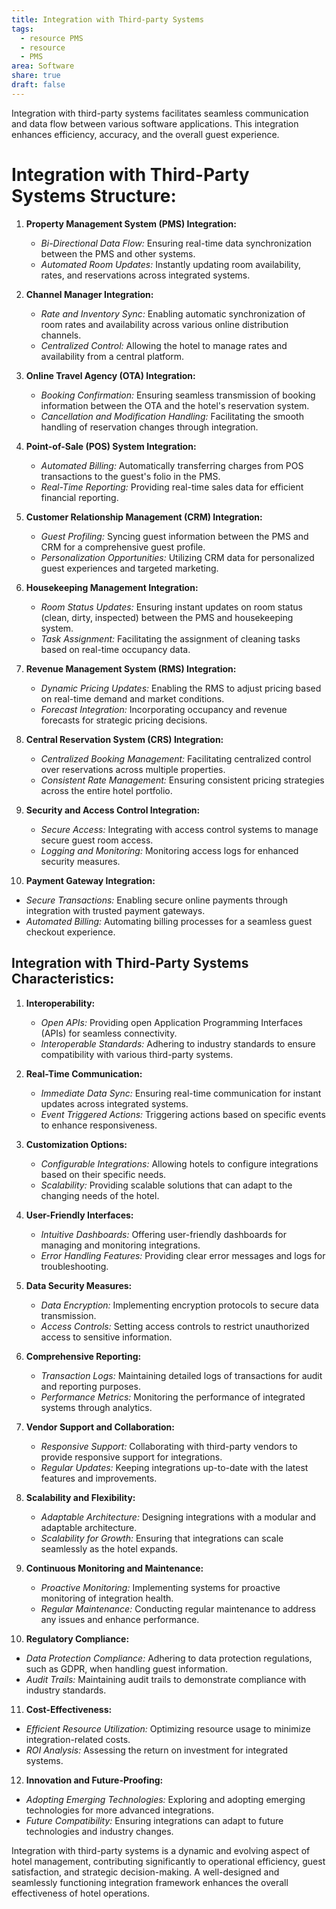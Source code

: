 ```yaml
---
title: Integration with Third-party Systems
tags:
  - resource PMS
  - resource
  - PMS
area: Software
share: true
draft: false
---
```


Integration with third-party systems facilitates seamless communication and data flow between various software applications. This integration enhances efficiency, accuracy, and the overall guest experience. 

# Integration with Third-Party Systems Structure:

1. **Property Management System (PMS) Integration:**
   - *Bi-Directional Data Flow:* Ensuring real-time data synchronization between the PMS and other systems.
   - *Automated Room Updates:* Instantly updating room availability, rates, and reservations across integrated systems.

2. **Channel Manager Integration:**
   - *Rate and Inventory Sync:* Enabling automatic synchronization of room rates and availability across various online distribution channels.
   - *Centralized Control:* Allowing the hotel to manage rates and availability from a central platform.

3. **Online Travel Agency (OTA) Integration:**
   - *Booking Confirmation:* Ensuring seamless transmission of booking information between the OTA and the hotel's reservation system.
   - *Cancellation and Modification Handling:* Facilitating the smooth handling of reservation changes through integration.

4. **Point-of-Sale (POS) System Integration:**
   - *Automated Billing:* Automatically transferring charges from POS transactions to the guest's folio in the PMS.
   - *Real-Time Reporting:* Providing real-time sales data for efficient financial reporting.

5. **Customer Relationship Management (CRM) Integration:**
   - *Guest Profiling:* Syncing guest information between the PMS and CRM for a comprehensive guest profile.
   - *Personalization Opportunities:* Utilizing CRM data for personalized guest experiences and targeted marketing.

6. **Housekeeping Management Integration:**
   - *Room Status Updates:* Ensuring instant updates on room status (clean, dirty, inspected) between the PMS and housekeeping system.
   - *Task Assignment:* Facilitating the assignment of cleaning tasks based on real-time occupancy data.

7. **Revenue Management System (RMS) Integration:**
   - *Dynamic Pricing Updates:* Enabling the RMS to adjust pricing based on real-time demand and market conditions.
   - *Forecast Integration:* Incorporating occupancy and revenue forecasts for strategic pricing decisions.

8. **Central Reservation System (CRS) Integration:**
   - *Centralized Booking Management:* Facilitating centralized control over reservations across multiple properties.
   - *Consistent Rate Management:* Ensuring consistent pricing strategies across the entire hotel portfolio.

9. **Security and Access Control Integration:**
   - *Secure Access:* Integrating with access control systems to manage secure guest room access.
   - *Logging and Monitoring:* Monitoring access logs for enhanced security measures.

10. **Payment Gateway Integration:**
   - *Secure Transactions:* Enabling secure online payments through integration with trusted payment gateways.
   - *Automated Billing:* Automating billing processes for a seamless guest checkout experience.

## Integration with Third-Party Systems Characteristics:

1. **Interoperability:**
   - *Open APIs:* Providing open Application Programming Interfaces (APIs) for seamless connectivity.
   - *Interoperable Standards:* Adhering to industry standards to ensure compatibility with various third-party systems.

2. **Real-Time Communication:**
   - *Immediate Data Sync:* Ensuring real-time communication for instant updates across integrated systems.
   - *Event Triggered Actions:* Triggering actions based on specific events to enhance responsiveness.

3. **Customization Options:**
   - *Configurable Integrations:* Allowing hotels to configure integrations based on their specific needs.
   - *Scalability:* Providing scalable solutions that can adapt to the changing needs of the hotel.

4. **User-Friendly Interfaces:**
   - *Intuitive Dashboards:* Offering user-friendly dashboards for managing and monitoring integrations.
   - *Error Handling Features:* Providing clear error messages and logs for troubleshooting.

5. **Data Security Measures:**
   - *Data Encryption:* Implementing encryption protocols to secure data transmission.
   - *Access Controls:* Setting access controls to restrict unauthorized access to sensitive information.

6. **Comprehensive Reporting:**
   - *Transaction Logs:* Maintaining detailed logs of transactions for audit and reporting purposes.
   - *Performance Metrics:* Monitoring the performance of integrated systems through analytics.

7. **Vendor Support and Collaboration:**
   - *Responsive Support:* Collaborating with third-party vendors to provide responsive support for integrations.
   - *Regular Updates:* Keeping integrations up-to-date with the latest features and improvements.

8. **Scalability and Flexibility:**
   - *Adaptable Architecture:* Designing integrations with a modular and adaptable architecture.
   - *Scalability for Growth:* Ensuring that integrations can scale seamlessly as the hotel expands.

9. **Continuous Monitoring and Maintenance:**
   - *Proactive Monitoring:* Implementing systems for proactive monitoring of integration health.
   - *Regular Maintenance:* Conducting regular maintenance to address any issues and enhance performance.

10. **Regulatory Compliance:**
   - *Data Protection Compliance:* Adhering to data protection regulations, such as GDPR, when handling guest information.
   - *Audit Trails:* Maintaining audit trails to demonstrate compliance with industry standards.

11. **Cost-Effectiveness:**
   - *Efficient Resource Utilization:* Optimizing resource usage to minimize integration-related costs.
   - *ROI Analysis:* Assessing the return on investment for integrated systems.

12. **Innovation and Future-Proofing:**
   - *Adopting Emerging Technologies:* Exploring and adopting emerging technologies for more advanced integrations.
   - *Future Compatibility:* Ensuring integrations can adapt to future technologies and industry changes.

Integration with third-party systems is a dynamic and evolving aspect of hotel management, contributing significantly to operational efficiency, guest satisfaction, and strategic decision-making. A well-designed and seamlessly functioning integration framework enhances the overall effectiveness of hotel operations.
